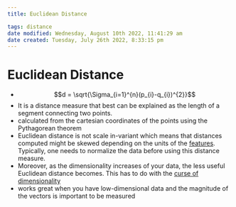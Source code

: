 ```yaml
---
title: Euclidean Distance

tags: distance 
date modified: Wednesday, August 10th 2022, 11:41:29 am
date created: Tuesday, July 26th 2022, 8:33:15 pm
---
```


# Euclidean Distance
- $$d = \sqrt{\Sigma_{i=1}^{n}(p_{i}-q_{i})^{2}}$$
- It is a distance measure that best can be explained as the length of a segment connecting two points.
- calculated from the cartesian coordinates of the points using the Pythagorean theorem
- Euclidean distance is not scale in-variant which means that distances computed might be skewed depending on the units of the [features](Features.md). Typically, one needs to normalize the data before using this distance measure.
- Moreover, as the dimensionality increases of your data, the less useful Euclidean distance becomes. This has to do with the [curse of dimensionality](Curse%20Of%20Dimensionality.md)
- works great when you have low-dimensional data and the magnitude of the vectors is important to be measured

